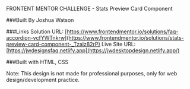 FRONTENT MENTOR CHALLENGE - Stats Preview Card Component

###Built By
Joshua Watson

###Links
Solution URL: [https://www.frontendmentor.io/solutions/faq-accordion-vcfYWTnkrw](https://www.frontendmentor.io/solutions/stats-preview-card-component-_Tzalz82rP)
Live Site URL: [https://jwdesignsfaq.netlify.app](https://jwdesktopdesign.netlify.app/)

###Built with
HTML, CSS

Note: This design is not made for professional purposes, only for web design/development practice.
